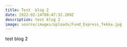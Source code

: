 ```yaml
---
title: Test  blog 2
date: 2022-02-14T08:47:32.209Z
description: test blog 2
image: source/images/uploads/Fund_Express_Tekka.jpg
---
```

test blog 2